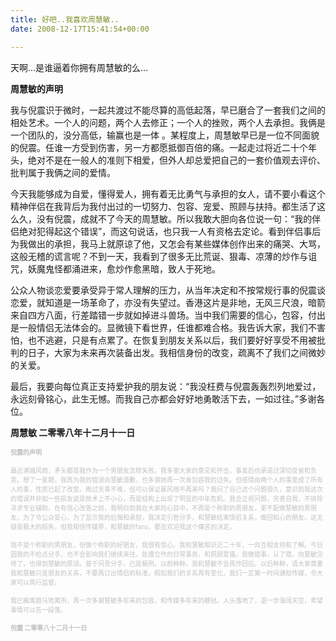 ```yaml
---
title: 好吧..我喜欢周慧敏..
date: 2008-12-17T15:41:54+00:00

---
```

天啊&#8230;是谁逼着你拥有周慧敏的么&#8230;

**周慧敏的声明**
  
我与倪震识于微时，一起共渡过不能尽算的高低起落，早已磨合了一套我们之间的相处艺术。一个人的问题，两个人去修正；一个人的挫败，两个人去承担。我俩是一个团队的，没分高低，输赢也是一体 。某程度上，周慧敏早已是一位不同面貌的倪震。任谁一方受到伤害，另一方都愿抵御百倍的痛。一起走过将近二十个年头，绝对不是在一般人的准则下相爱，但外人却总爱把自己的一套价值观去评价、批判属于我俩之间的爱情。

今天我能够成为自爱，懂得爱人，拥有着无比勇气与承担的女人，请不要小看这个精神伴侣在我背后为我付出过的一切努力、包容、宠爱、照顾与扶持。都生活了这么久，没有倪震，成就不了今天的周慧敏。所以我敢大胆向各位说一句：“我的伴侣绝对犯得起这个错误”，而这句说话，也只我一人有资格去定论。看到伴侣事后为我做出的承担，我马上就原谅了他，又怎会有某些媒体创作出来的痛哭、大骂，这般无稽的谎言呢？不到一天，我看到了很多无比荒诞、狠毒、凉薄的炒作与诅咒，妖魔鬼怪都涌进来，愈炒作愈黑暗，致人于死地。

公众人物谈恋爱要承受异于常人理解的压力，从当年决定和不按常规行事的倪震谈恋爱，就知道是一场革命了，亦没有失望过。香港这片是非地，无风三尺浪，暗箭来自四方八面，行差踏错一步就如掉进斗兽场。当中我们需要的信心，包容，付出是一般情侣无法体会的。显微镜下看世界，任谁都难合格。我告诉大家，我们不害怕，也不逃避，只是有点累了。在恢复到朋友关系以后，我们要好好享受不用被批判的日子，大家为未来再次装备出发。我相信身份的改变，疏离不了我们之间微妙的关爱。

最后，我要向每位真正支持爱护我的朋友说：“我没枉费与倪震轰轰烈列地爱过，永远刻骨铭心，此生无憾。而我自己亦都会好好地勇敢活下去，一如过往。”多谢各位。

**周慧敏 二零零八年十二月十一日**

<span style="color: #c0c0c0; font-size: x-small;"><strong>倪震的声明</strong> </span>

<span style="color: #c0c0c0; font-size: x-small;">最近满城风雨，矛头都是我作为一个男朋友怎样失败。我多谢大家的意见和抨击，事发后也承诺过深切反省和负责。想了一星期，我再为我的错误向慧敏道歉，也多谢她再一次肯包容我的过失。但感情由两个人的事变成了所有人的事，性质已起了改变。雨过天青不难，但可以保证暴风雨不再来吗？我问了自己这个问题很久，意识到我这次的错误并非如一些损友说是技术上不小心，而是结构上出现了明显的中年危机。我会正视问题，完善自我，不排除寻求专业辅助。在有信心改善之前，我明白到我在大家的心目中，不再是个称职的男朋友，更不配做慧敏的男朋友。为了令公众安心，为了显示我的后悔和承担，我决定引咎分手，和慧敏结束情侣关系，做回知心的朋友。这无疑是极大的损失，但我相信传媒界，和慧敏的fans，都会欢迎我这个痛苦的决定。</span>

<span style="color: #c0c0c0; font-size: x-small;">我不是个称职的男朋友，但做个称职的好朋友，我很有信心。我和慧敏相识近二十年，一向互相支持和了解。今日因我的不检点分手，也不会影响我们继续来往，处理合作的日常事务，和照顾爱猫。我做错事，认了错，向慧敏交待了，也得到慧敏的原谅。基于问责分手，已是极刑。以前种种，我和慧敏不会再作回应。以后种种，请大家尊重我和慧敏只是朋友的关系，不要再订出情侣的标准。假如我们的关系再有变化，我们一定第一时间通知传媒，令大家可以再行监督。 </span>

<span style="color: #c0c0c0; font-size: x-small;">我已搬离跑马地寓所，再一次多谢慧敏多年来的包容，和传媒多年来的鞭挞。人头落地了，退一步海阔天空，希望事情可以告一段落。 </span>

<span style="color: #c0c0c0; font-size: x-small;"><strong>倪震 二零零八十二月十一日</strong><br /> </span>
